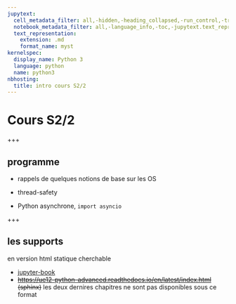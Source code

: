```yaml
---
jupytext:
  cell_metadata_filter: all,-hidden,-heading_collapsed,-run_control,-trusted
  notebook_metadata_filter: all,-language_info,-toc,-jupytext.text_representation.jupytext_version,-jupytext.text_representation.format_version
  text_representation:
    extension: .md
    format_name: myst
kernelspec:
  display_name: Python 3
  language: python
  name: python3
nbhosting:
  title: intro cours S2/2
---
```


# Cours S2/2

+++

## programme

* rappels de quelques notions de base sur les OS

* thread-safety

* Python asynchrone, `import asyncio`

+++

## les supports

en version html statique cherchable 

* <a href="https://nbhosting.inria.fr/builds/ue12-python-advanced/handouts/latest" target="_">jupyter-book</a>
* ~~https://ue12-python-advanced.readthedocs.io/en/latest/index.html (sphinx)~~ les deux dernires chapitres ne sont pas disponibles sous ce format
